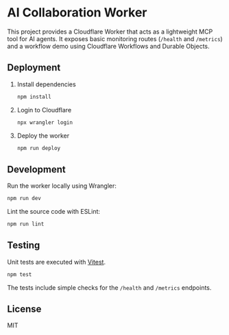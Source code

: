 # AI Collaboration Worker

This project provides a Cloudflare Worker that acts as a lightweight MCP tool for AI agents. It exposes basic monitoring routes (`/health` and `/metrics`) and a workflow demo using Cloudflare Workflows and Durable Objects.

## Deployment

1. Install dependencies
   ```bash
   npm install
   ```
2. Login to Cloudflare
   ```bash
   npx wrangler login
   ```
3. Deploy the worker
   ```bash
   npm run deploy
   ```

## Development

Run the worker locally using Wrangler:
```bash
npm run dev
```

Lint the source code with ESLint:
```bash
npm run lint
```

## Testing

Unit tests are executed with [Vitest](https://vitest.dev/).
```bash
npm test
```

The tests include simple checks for the `/health` and `/metrics` endpoints.

## License

MIT
